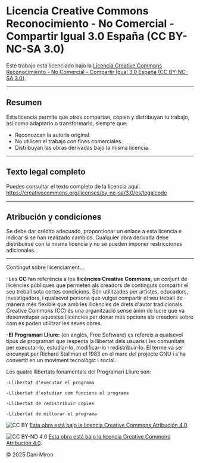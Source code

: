 # Licencia Creative Commons Reconocimiento - No Comercial - Compartir Igual 3.0 España (CC BY-NC-SA 3.0)

Este trabajo está licenciado bajo la [Licencia Creative Commons Reconocimiento - No Comercial - Compartir Igual 3.0 España (CC BY-NC-SA 3.0)](https://creativecommons.org/licenses/by-nc-sa/3.0/es/).

---

## Resumen

Esta licencia permite que otros compartan, copien y distribuyan tu trabajo, así como adaptarlo o transformarlo, siempre que:  

- Reconozcan la autoría original.  
- No utilicen el trabajo con fines comerciales.  
- Distribuyan las obras derivadas bajo la misma licencia.  

---

## Texto legal completo

Puedes consultar el texto completo de la licencia aquí:  
https://creativecommons.org/licenses/by-nc-sa/3.0/es/legalcode

---

## Atribución y condiciones

Se debe dar crédito adecuado, proporcionar un enlace a esta licencia e indicar si se han realizado cambios. Cualquier obra derivada debe distribuirse con la misma licencia y no se pueden imponer restricciones adicionales.

---
Contingut sobre llicenciament...

-Les **CC** fan referència a les **llicències Creative Commons**, un conjunt de llicències públiques que permeten als creadors de continguts compartir el seu treball sota certes condicions. Són utilitzades per artistes, educadors, investigadors, i qualsevol persona que vulgui compartir el seu treball de manera més flexible que amb les llicències de drets d'autor tradicionals. Creative Commons (CC) és una organització sense ànim de lucre que va desenvolupar aquestes llicències per donar més opcions als creadors sobre com es poden utilitzar les seves obres.

**-El Programari Lliure:** (en anglès, Free Software) es refereix a qualsevol tipus de programari que respecta la llibertat dels usuaris i les comunitats per executar-lo, estudiar-lo, modificar-lo i redistribuir-lo. El terme va ser encunyat per Richard Stallman el 1983 en el marc del projecte GNU i s'ha convertit en un moviment tecnològic i social.

 Les quatre llibertats fonamentals del Programari Lliure són:

    -Llibertat d'executar el programa 

    -Llibertat d'estudiar com funciona el programa

    -Llibertat de redistribuir còpies 

    -Llibertat de millorar el programa


![CC BY](https://licensebuttons.net/l/by/4.0/88x31.png)
[Esta obra está bajo la licencia Creative Commons Atribución 4.0](https://creativecommons.org/licenses/by/4.0/).

![CC BY-ND 4.0](https://licensebuttons.net/l/by-nd/4.0/88x31.png)
[Esta obra está bajo la licencia Creative Commons Atribución 4.0](https://creativecommons.org/licenses/by-nd/4.0/).


© 2025 Dani Miron
